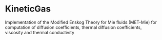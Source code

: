 # KineticGas
Implementation of the Modified Enskog Theory for Mie fluids (MET-Mie) for computation of diffusion coefficients, thermal diffusion coefficients, viscosity and thermal conductivity
